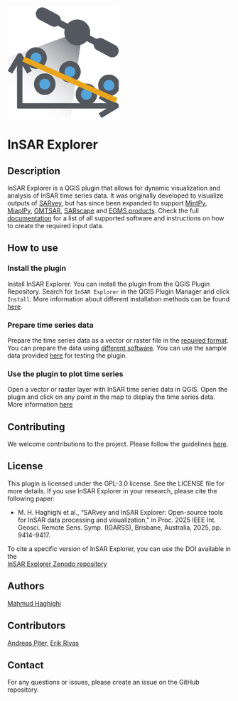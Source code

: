 ![InSAR Explorer](icon.png)

# InSAR Explorer

## Description
InSAR Explorer is a QGIS plugin that allows for dynamic visualization and analysis of InSAR time series data. It was originally developed to visualize outputs of [SARvey](https://github.com/luhipi/sarvey), but has since been expanded to support [MintPy](https://github.com/insarlab/MintPy), [MiaplPy](https://github.com/insarlab/MiaplPy), [GMTSAR](https://topex.ucsd.edu/gmtsar/), [SARscape](https://www.sarmap.ch/index.php/software/sarscape/) and [EGMS products](https://egms.land.copernicus.eu/).
Check the full [documentation](https://luhipi.github.io/insar-explorer/) for a list of all supported software and instructions on how to create the required input data.

## How to use
### Install the plugin
Install InSAR Explorer. You can install the plugin from the QGIS Plugin Repository. Search for `InSAR Explorer` in the QGIS Plugin Manager and click `Install`.
More information about different installation methods can be found [here](https://luhipi.github.io/insar-explorer/#installation).

### Prepare time series data
Prepare the time series data as a vector or raster file in the [required format](https://luhipi.github.io/insar-explorer/#data-structure).
You can prepare the data using [different software](https://luhipi.github.io/insar-explorer/#data-preparation).
You can use the sample data provided [here](https://luhipi.github.io/insar-explorer/#sample-data) for testing the plugin.

### Use the plugin to plot time series
Open a vector or raster layer with InSAR time series data in QGIS. Open the plugin and click on any point in the map to display the time series data.
More information [here](https://luhipi.github.io/insar-explorer/#usage)

## Contributing
We welcome contributions to the project. Please follow the guidelines [here](https://luhipi.github.io/insar-explorer/#contributing).

## License
This plugin is licensed under the GPL-3.0 license. See the LICENSE file for more details. 
If you use InSAR Explorer in your research, please cite the following paper:

- M. H. Haghighi et al., “SARvey and InSAR Explorer: Open-source tools for InSAR data processing and visualization,” in Proc. 2025 IEEE Int. Geosci. Remote Sens. Symp. (IGARSS), Brisbane, Australia, 2025, pp. 9414–9417.

To cite a specific version of InSAR Explorer, you can use the DOI available in the  
[InSAR Explorer Zenodo repository](https://doi.org/10.5281/zenodo.14052813)


## Authors
[Mahmud Haghighi](https://www.ipi.uni-hannover.de/en/haghighi/)

## Contributors
[Andreas Piter](https://www.ipi.uni-hannover.de/en/piter/),
[Erik Rivas](https://www.ipi.uni-hannover.de/en/institute/team/erik-rivas)

## Contact
For any questions or issues, please create an issue on the GitHub repository.
